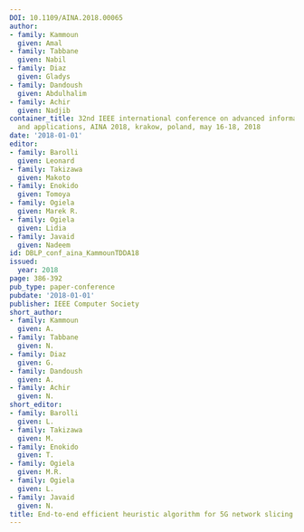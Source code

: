 ```yaml
---
DOI: 10.1109/AINA.2018.00065
author:
- family: Kammoun
  given: Amal
- family: Tabbane
  given: Nabil
- family: Diaz
  given: Gladys
- family: Dandoush
  given: Abdulhalim
- family: Achir
  given: Nadjib
container_title: 32nd IEEE international conference on advanced information networking
  and applications, AINA 2018, krakow, poland, may 16-18, 2018
date: '2018-01-01'
editor:
- family: Barolli
  given: Leonard
- family: Takizawa
  given: Makoto
- family: Enokido
  given: Tomoya
- family: Ogiela
  given: Marek R.
- family: Ogiela
  given: Lidia
- family: Javaid
  given: Nadeem
id: DBLP_conf_aina_KammounTDDA18
issued:
  year: 2018
page: 386-392
pub_type: paper-conference
pubdate: '2018-01-01'
publisher: IEEE Computer Society
short_author:
- family: Kammoun
  given: A.
- family: Tabbane
  given: N.
- family: Diaz
  given: G.
- family: Dandoush
  given: A.
- family: Achir
  given: N.
short_editor:
- family: Barolli
  given: L.
- family: Takizawa
  given: M.
- family: Enokido
  given: T.
- family: Ogiela
  given: M.R.
- family: Ogiela
  given: L.
- family: Javaid
  given: N.
title: End-to-end efficient heuristic algorithm for 5G network slicing
---
```

